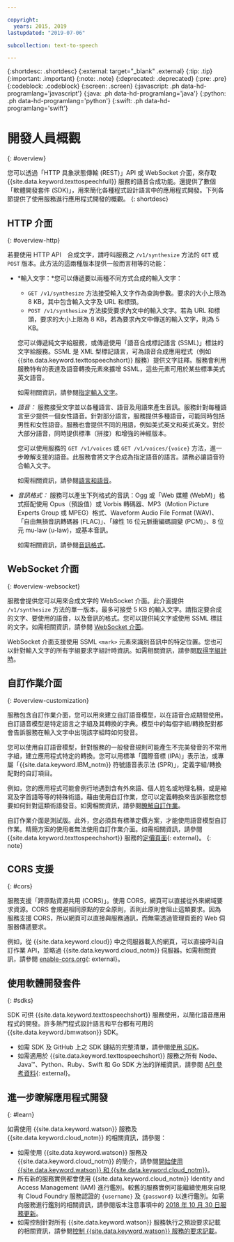 ```yaml
---

copyright:
  years: 2015, 2019
lastupdated: "2019-07-06"

subcollection: text-to-speech

---
```


{:shortdesc: .shortdesc}
{:external: target="_blank" .external}
{:tip: .tip}
{:important: .important}
{:note: .note}
{:deprecated: .deprecated}
{:pre: .pre}
{:codeblock: .codeblock}
{:screen: .screen}
{:javascript: .ph data-hd-programlang='javascript'}
{:java: .ph data-hd-programlang='java'}
{:python: .ph data-hd-programlang='python'}
{:swift: .ph data-hd-programlang='swift'}

# 開發人員概觀
{: #overview}

您可以透過「HTTP 具象狀態傳輸 (REST)」API 或 WebSocket 介面，來存取 {{site.data.keyword.texttospeechfull}} 服務的語音合成功能。還提供了數個「軟體開發套件 (SDK)」，用來簡化各種程式設計語言中的應用程式開發。下列各節提供了使用服務進行應用程式開發的概觀。
{: shortdesc}

## HTTP 介面
{: #overview-http}

若要使用 HTTP API　合成文字，請呼叫服務之 `/v1/synthesize` 方法的 `GET` 或 `POST` 版本。此方法的這兩種版本提供一般而言相等的功能：

-   *輸入文字：*您可以傳遞要以兩種不同方式合成的輸入文字：
    -   `GET /v1/synthesize` 方法接受輸入文字作為查詢參數。要求的大小上限為 8 KB，其中包含輸入文字及 URL 和標頭。
    -   `POST /v1/synthesize` 方法接受要求內文中的輸入文字。若為 URL 和標頭，要求的大小上限為 8 KB，若為要求內文中傳送的輸入文字，則為 5 KB。

    您可以傳遞純文字給服務，或傳遞使用「語音合成標記語言 (SSML)」標註的文字給服務。SSML 是 XML 型標記語言，可為語音合成應用程式（例如 {{site.data.keyword.texttospeechshort}} 服務）提供文字註釋。服務會利用服務特有的表達及語音轉換元素來擴增 SSML，這些元素可用於某些標準美式英文語音。

    如需相關資訊，請參閱[指定輸入文字](/docs/services/text-to-speech?topic=text-to-speech-usingHTTP#input)。
-   *語音：* 服務接受文字並以各種語言、語音及用語來產生音訊。服務針對每種語言至少提供一個女性語音。針對部分語言，服務提供多種語音，可能同時包括男性和女性語音。服務也會提供不同的用語，例如美式英文和英式英文。對於大部分語音，同時提供標準（拼接）和增強的神經版本。

    您可以使用服務的 `GET /v1/voices` 或 `GET /v1/voices/{voice}` 方法，進一步瞭解支援的語音。此服務會將文字合成為指定語音的語言。請務必讓語音符合輸入文字。

    如需相關資訊，請參閱[語言和語音](/docs/services/text-to-speech?topic=text-to-speech-voices)。
-   *音訊格式：* 服務可以產生下列格式的音訊：Ogg 或「Web 媒體 (WebM)」格式搭配使用 Opus（預設值）或 Vorbis 轉碼器、MP3（Motion Picture Experts Group 或 MPEG）格式、Waveform Audio File Format (WAV)、「自由無損音訊轉碼器 (FLAC)」、「線性 16 位元脈衝編碼調變 (PCM)」、8 位元 mu-law (u-law)，或基本音訊。

    如需相關資訊，請參閱[音訊格式](/docs/services/text-to-speech?topic=text-to-speech-audioFormats)。

## WebSocket 介面
{: #overview-websocket}

服務會提供您可以用來合成文字的 WebSocket 介面。此介面提供 `/v1/synthesize` 方法的單一版本，最多可接受 5 KB 的輸入文字。請指定要合成的文字、要使用的語音，以及音訊的格式。您可以提供純文字或使用 SSML 標註的文字。如需相關資訊，請參閱 [WebSocket 介面](/docs/services/text-to-speech?topic=text-to-speech-usingWebSocket)。

WebSocket 介面支援使用 SSML `<mark>` 元素來識別音訊中的特定位置。您也可以針對輸入文字的所有字組要求字組計時資訊。如需相關資訊，請參閱[取得字組計時](/docs/services/text-to-speech?topic=text-to-speech-timing)。

## 自訂作業介面
{: #overview-customization}

服務包含自訂作業介面，您可以用來建立自訂語音模型，以在語音合成期間使用。自訂語音模型是特定語言之字組及其轉換的字典。模型中的每個字組/轉換配對都會告訴服務在輸入文字中出現該字組時如何發音。

您可以使用自訂語音模型，針對服務的一般發音規則可能產生不完美發音的不常用字組，建立應用程式特定的轉換。您可以用標準「國際音標 (IPA)」表示法，或專屬「{{site.data.keyword.IBM_notm}} 符號語音表示法 (SPR)」，定義字組/轉換配對的自訂項目。

例如，您的應用程式可能會例行地遇到含有外來語、個人姓名或地理名稱，或是縮寫及字首語等等的特殊術語。藉由使用自訂作業，您可以定義轉換來告訴服務您想要如何針對這類術語發音。如需相關資訊，請參閱[瞭解自訂作業](/docs/services/text-to-speech?topic=text-to-speech-customIntro)。

自訂作業介面是測試版。此外，您必須具有標準定價方案，才能使用語音模型自訂作業。精簡方案的使用者無法使用自訂作業介面。如需相關資訊，請參閱 {{site.data.keyword.texttospeechshort}} 服務的[定價頁面](https://www.ibm.com/cloud/watson-text-to-speech/pricing){: external}。
{: note}

## CORS 支援
{: #cors}

服務支援「跨原點資源共用 (CORS)」。使用 CORS，網頁可以直接從外來網域要求資源。CORS 會規避相同原點的安全原則，否則此原則會阻止這類要求。因為服務支援 CORS，所以網頁可以直接與服務通訊，而無需透過管理頁面的 Web 伺服器傳遞要求。

例如，從 {{site.data.keyword.cloud}} 中之伺服器載入的網頁，可以直接呼叫自訂作業 API，並略過 {{site.data.keyword.cloud_notm}} 伺服器。如需相關資訊，請參閱
      [enable-cors.org](https://enable-cors.org/){: external}。
    

## 使用軟體開發套件
{: #sdks}

SDK 可供 {{site.data.keyword.texttospeechshort}} 服務使用，以簡化語音應用程式的開發。許多熱門程式設計語言和平台都有可用的 {{site.data.keyword.ibmwatson}} SDK。

-   如需 SDK 及 GitHub 上之 SDK 鏈結的完整清單，請參閱[使用 SDK](/docs/services/watson?topic=watson-using-sdks)。
-   如需適用於 {{site.data.keyword.texttospeechshort}} 服務之所有 Node、Java&trade;、Python、Ruby、Swift 和 Go SDK 方法的詳細資訊，請參閱 [API 參考資料](https://{DomainName}/apidocs/text-to-speech){: external}。

## 進一步瞭解應用程式開發
{: #learn}

如需使用 {{site.data.keyword.watson}} 服務及 {{site.data.keyword.cloud_notm}} 的相關資訊，請參閱：

-   如需使用 {{site.data.keyword.watson}} 服務及 {{site.data.keyword.cloud_notm}} 的簡介，請參閱[開始使用 {{site.data.keyword.watson}} 和 {{site.data.keyword.cloud_notm}}](/docs/services/watson?topic=watson-about)。
-   所有新的服務實例都會使用 {{site.data.keyword.cloud_notm}} Identity and Access Management (IAM) 進行鑑別。較舊的服務實例可能繼續使用來自現有 Cloud Foundry 服務認證的 `{username}` 及 `{password}` 以進行鑑別。如需向服務進行鑑別的相關資訊，請參閱版本注意事項中的 [2018 年 10 月 30 日服務更新](/docs/services/text-to-speech?topic=text-to-speech-release-notes#October2018)。
-   如需控制針對所有 {{site.data.keyword.watson}} 服務執行之預設要求記載的相關資訊，請參閱[控制 {{site.data.keyword.watson}} 服務的要求記載](/docs/services/watson?topic=watson-gs-logging-overview)。
